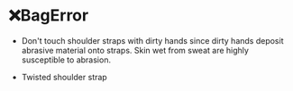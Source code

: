 # ❌<mooves>BagError</mooves>

- Don't touch shoulder straps with dirty hands since dirty hands deposit abrasive material onto straps. Skin wet from sweat are highly susceptible to abrasion.

- Twisted shoulder strap
